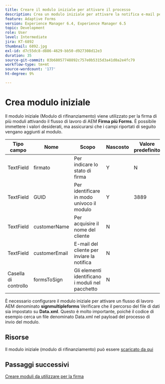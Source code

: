 ```yaml
---
title: Creare il modulo iniziale per attivare il processo
description: Crea un modulo iniziale per attivare la notifica e-mail per avviare il processo di firma.
feature: Adaptive Forms
version: Experience Manager 6.4, Experience Manager 6.5
topic: Development
role: User
level: Intermediate
jira: KT-6892
thumbnail: 6892.jpg
exl-id: d7c55dc8-d886-4629-bb50-d927308d12e3
duration: 35
source-git-commit: 03b68057748892c757e0b5315d3a41d0a2e4fc79
workflow-type: tm+mt
source-wordcount: '177'
ht-degree: 9%

---
```


# Crea modulo iniziale

Il modulo iniziale (Modulo di rifinanziamento) viene utilizzato per la firma di più moduli attivando il flusso di lavoro di AEM **Firma più Forms**. È possibile immettere i valori desiderati, ma assicurarsi che i campi riportati di seguito vengano aggiunti al modulo.

| Tipo campo | Nome | Scopo | Nascosto | Valore predefinito |
| ------------------------|---------------------------------------|--------------------|--------|----------------- |
| TextField | firmato | Per indicare lo stato di firma | Y | N |
| TextField | GUID | Per identificare in modo univoco il modulo | Y | 3889 |
| TextField | customerName | Per acquisire il nome del cliente | N |
| TextField | customerEmail | E-mail del cliente per inviare la notifica | N |
| Casella di controllo | formsToSign | Gli elementi identificano i moduli nel pacchetto | N |

È necessario configurare il modulo iniziale per attivare un flusso di lavoro AEM denominato **signmultipleforms**
Verificare che il percorso del file di dati sia impostato su **Data.xml**. Questo è molto importante, poiché il codice di esempio cerca un file denominato Data.xml nel payload del processo di invio del modulo.

## Risorse

Il modulo iniziale (modulo di rifinanziamento) può essere [scaricato da qui](assets/refinance-form.zip)

## Passaggi successivi

[Creare moduli da utilizzare per la firma](./create-forms-for-signing.md)
